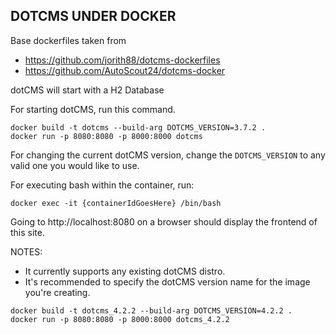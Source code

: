 ## DOTCMS UNDER DOCKER 

Base dockerfiles taken from 
- https://github.com/jorith88/dotcms-dockerfiles
- https://github.com/AutoScout24/dotcms-docker

dotCMS will start with a H2 Database

For starting dotCMS, run this command.

```
docker build -t dotcms --build-arg DOTCMS_VERSION=3.7.2 . 
docker run -p 8080:8080 -p 8000:8000 dotcms
```

For changing the current dotCMS version, change the `DOTCMS_VERSION` to any valid one you would like to use.

For executing bash within the container, run:

```
docker exec -it {containerIdGoesHere} /bin/bash
```

Going to http://localhost:8080 on a browser should display the frontend of this site.

NOTES:
- It currently supports any existing dotCMS distro.
- It's recommended to specify the dotCMS version name for the image you're creating.

```
docker build -t dotcms_4.2.2 --build-arg DOTCMS_VERSION=4.2.2 . 
docker run -p 8080:8080 -p 8000:8000 dotcms_4.2.2
``` 